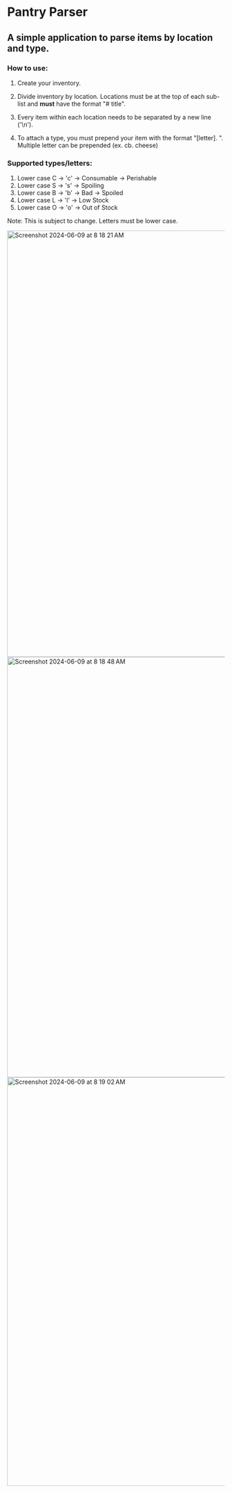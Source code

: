 # Pantry Parser

## A simple application to parse items by location and type.

### How to use:

1. Create your inventory. 

2. Divide inventory by location. Locations must be at the top of each sub-list and **must** have the format "# title".

3. Every item within each location needs to be separated by a new line ('\n').

4. To attach a type, you must prepend your item with the format "[letter]. ". Multiple letter can be prepended (ex. cb. cheese)

### Supported types/letters:

1. Lower case C -> 'c' -> Consumable -> Perishable
2. Lower case S -> 's' -> Spoiling
3. Lower case B -> 'b' -> Bad -> Spoiled
4. Lower case L -> 'l' -> Low Stock
4. Lower case O -> 'o' -> Out of Stock

Note: This is subject to change. Letters must be lower case. 

<img width="987" alt="Screenshot 2024-06-09 at 8 18 21 AM" src="https://github.com/chazkondo/pantry-parser/assets/38027158/998d4473-db64-47ba-848f-be5eb17bf2e1">

<img width="973" alt="Screenshot 2024-06-09 at 8 18 48 AM" src="https://github.com/chazkondo/pantry-parser/assets/38027158/678bb04f-4bdc-455c-8a38-a9f7289e58b5">

<img width="946" alt="Screenshot 2024-06-09 at 8 19 02 AM" src="https://github.com/chazkondo/pantry-parser/assets/38027158/8fabd614-5abb-432c-adcc-efb4446de311">

